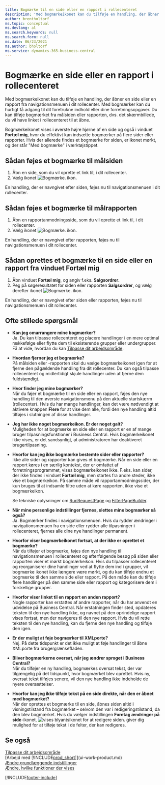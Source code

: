 ```yaml
---
title: Bogmærke til en side eller en rapport i rollecenteret
description: 'Med bogmærkeikonet kan du tilføje en handling, der åbner en side eller en rapport fra navigationsmenuen i dit rollecenter.'
author: brentholtorf
ms.topic: conceptual
ms.devlang: al
ms.search.keywords: null
ms.search.form: null
ms.date: 06/23/2021
ms.author: bholtorf
ms.service: dynamics-365-business-central
---
```


# Bogmærke en side eller en rapport i rollecenteret
Med bogmærkeikonet kan du tilføje en handling, der åbner en side eller en rapport fra navigationsmenuen i dit rollecenter. Med bogmærker kan du hurtigt få adgang til dit foretrukne indhold eller dine forretningsopgaver. Du kan tilføje bogmærket fra målsiden eller rapporten, dvs. det skærmbillede, du vil have linket i rollecenteret til at åbne.

Bogmærkeikonet vises i øverste højre hjørne af en side og også i vinduet **Fortæl mig**, hvor du effektivt kan indsætte bogmærker på flere sider eller rapporter. Hvis der allerede findes et bogmærke for siden, er ikonet mørkt, og der står "Med bogmærke" i værktøjstippet.

## Sådan føjes et bogmærke til målsiden
1. Åbn en side, som du vil oprette et link til, i dit rollecenter.
2. Vælg ikonet ![Bogmærke.](media/ui_bookmark_icon.png "Bogmærke") ikon.

En handling, der er navngivet efter siden, føjes nu til navigationsmenuen i dit rollecenter.

## Sådan føjes et bogmærke til målrapporten
1. Åbn en rapportanmodningsside, som du vil oprette et link til, i dit rollecenter.
2. Vælg ikonet ![Bogmærke.](media/ui_bookmark_icon.png "Bogmærke") ikon.

En handling, der er navngivet efter rapporten, føjes nu til navigationsmenuen i dit rollecenter.

## Sådan oprettes et bogmærke til en side eller en rapport fra vinduet Fortæl mig
1. Åbn vinduet **Fortæl mig**, og angiv f.eks. **Salgsordrer**.
2. Peg på søgeresultatet for siden eller rapporten **Salgsordrer**, og vælg derefter ikonet ![Bogmærke.](media/ui_bookmark_icon.png "Bogmærke") ikon.

En handling, der er navngivet efter siden eller rapporten, føjes nu til navigationsmenuen i dit rollecenter.


## Ofte stillede spørgsmål  

- **Kan jeg omarrangere mine bogmærker?**  
Ja. Du kan tilpasse rollecenteret og placere handlinger i en mere optimal rækkefølge eller flytte dem til eksisterende grupper eller undergrupper.  
Få at vide, hvordan du kan [Tilpasse dit arbejdsområde](ui-personalization-user.md).

- **Hvordan fjerner jeg et bogmærke?**  
På målsiden eller -rapporten skal du vælge bogmærkeikonet igen for at fjerne den pågældende handling fra dit rollecenter. Du kan også tilpasse rollecenteret og midlertidigt skjule handlinger uden at fjerne dem fuldstændigt.

- **Hvor finder jeg mine bogmærker?**  
Når du føjer et bogmærke til en side eller en rapport, føjes den nye handling til den øverste navigationsmenu på den aktuelle startskærm (rollecenter). Hvis du har mange handlinger, kan det være nødvendigt at aktivere knappen **Flere** for at vise dem alle, fordi den nye handling altid tilføjes i slutningen af disse handlinger.
<!-- Should we add a screenshot here? -->

- **Jeg har ikke noget bogmærkeikon. Er der noget galt?**  
Muligheden for at bogmærke en side eller en rapport er en af mange bruger tilpasningsfunktioner i Business Central. Hvis bogmærkeikonet ikke vises, er det sandsynligt, at administratoren har deaktiveret brugertilpasning.

- **Hvorfor kan jeg ikke bogmærke bestemte sider eller rapporter?**  
Ikke alle sider og rapporter kan gives et bogmærke. Når en side eller en rapport køres i en særlig kontekst, der er omfattet af forretningsprogrammet, vises bogmærkeikonet ikke. F.eks. kan sider, der ikke findes i vinduet **Fortæl mig**, men startes fra andre steder, ikke vise et bogmærkeikon. På samme måde vil rapportanmodningssider, der kun bruges til at indsamle filtre uden at køre rapporten, ikke vise et bogmærkeikon.

  Se tekniske oplysninger om [RunRequestPage](/dynamics365/business-central/dev-itpro/developer/methods-auto/report/reportinstance-runrequestpage-method) og [FilterPageBuilder](/dynamics365/business-central/dev-itpro/developer/methods-auto/filterpagebuilder/filterpagebuilder-data-type).

- **Når mine personlige indstillinger fjernes, slettes mine bogmærker så også?**  
Ja. Bogmærker findes i navigationsmenuen. Hvis du rydder ændringer i navigationsmenuen fra en side eller rydder alle tilpasninger i rollecenteret, fjernes alle dine nye handlinger permanent.

- **Hvorfor viser bogmærkeikonet fortsat, at der ikke er oprettet et bogmærke?**  
Når du tilføjer et bogmærke, føjes den nye handling til navigationsmenuen i rollecenteret og efterfølgende besøg på siden eller rapporten viser et mørkt bogmærkeikon. Hvis du tilpasser rollecenteret og reorganiserer dine handlinger ved at flytte dem ind i grupper, vil bogmærke ikonet ikke længere være mørkt, og du kan tilføje endnu et bogmærke til den samme side eller rapport. På den måde kan du tilføje flere handlinger på den samme side eller rapport og kategorisere dem i forskellige grupper.

- **Hvorfor viser linket til en rapport en anden rapport?**  
Nogle rapporter kan erstattes af andre rapporter, når du har anvendt en udvidelse på Business Central. Når erstatningen finder sted, opdateres teksten til den nye handling ikke, og navnet på den oprindelige rapport vises fortsat, men der navigeres til den nye rapport. Hvis du vil rette teksten til den nye handling, kan du fjerne den nye handling og tilføje den igen.
<!-- For more information on report substitution, see this link UNAVAILABLE AT THIS TIME -->

- **Er der muligt at føje bogmærker til XMLporte?**  
Nej. På dette tidspunkt er det ikke muligt at føje handlinger til åbne XMLporte fra brugergrænsefladen.

- **Bliver bogmærkerne oversat, når jeg ændrer sproget i Business Central?**  
Når du tilføjer en ny handling, bogmærkes oversat tekst, der var tilgængelig på det tidspunkt, hvor bogmærket blev oprettet. Hvis ny, oversat tekst tilføjes senere, vil den nye handling ikke indeholde de nyere oversættelser.

- **Hvorfor kan jeg ikke tilføje tekst på en side direkte, når den er åbnet med bogmærket?**<br> Når der oprettes et bogmærke til en side, åbnes siden altid i visningstilstand fra bogmærket – selvom den var i redigeringstilstand, da den blev bogmærket. Hvis du vælger indstillingen **Foretag ændringer på side**-ikonet, ![vises blyantsikonet for at redigere siden.](media/edit-pencil.png) giver dig mulighed for at tilføje tekst i de felter, der kan redigeres.


## Se også
[Tilpasse dit arbejdsområde](ui-personalization-user.md)  
[Arbejd med [!INCLUDE[prod_short](includes/prod_short.md)]](ui-work-product.md)  
[Ændre grundlæggende indstillinger](ui-change-basic-settings.md)  
[Ændre, hvilke funktioner der vises](ui-experiences.md)  


[!INCLUDE[footer-include](includes/footer-banner.md)]